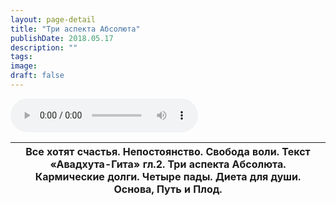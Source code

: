 ```yaml
---
layout: page-detail
title: "Три аспекта Абсолюта"
publishDate: 2018.05.17
description: ""
tags:
image:
draft: false
---
```


<audio title="2018.05.17 - Три аспекта Абсолюта.mp3" src="https://filer-api.advayta.org/v1.0/public/files/73442" controls=""></audio>

| Все хотят счастья. Непостоянство. Свобода воли. Текст «Авадхута-Гита» гл.2\. Три аспекта Абсолюта. Кармические долги. Четыре пады. Диета для души. Основа, Путь и Плод. |
| ----------------------------------------------------------------------------------------------------------------------------------------------------------------------- |

  
